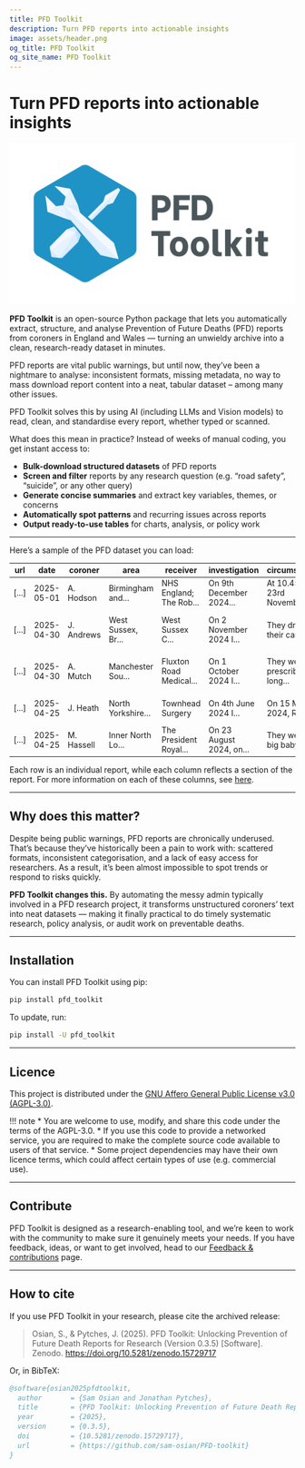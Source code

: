 ```yaml
---
title: PFD Toolkit
description: Turn PFD reports into actionable insights
image: assets/header.png
og_title: PFD Toolkit
og_site_name: PFD Toolkit
---
```


# Turn PFD reports into actionable insights

![PFD Toolkit: Open-source software for Prevention of Future Death reports](assets/header.png)

**PFD Toolkit** is an open-source Python package that lets you automatically extract, structure, and analyse Prevention of Future Deaths (PFD) reports from coroners in England and Wales — turning an unwieldy archive into a clean, research-ready dataset in minutes.

PFD reports are vital public warnings, but until now, they’ve been a nightmare to analyse: inconsistent formats, missing metadata, no way to mass download report content into a neat, tabular dataset – among many other issues.

PFD Toolkit solves this by using AI (including LLMs and Vision models) to read, clean, and standardise every report, whether typed or scanned.

What does this mean in practice? Instead of weeks of manual coding, you get instant access to:

- **Bulk-download structured datasets** of PFD reports
- **Screen and filter** reports by any research question (e.g. “road safety”, “suicide”, or any other query)
- **Generate concise summaries** and extract key variables, themes, or concerns
- **Automatically spot patterns** and recurring issues across reports
- **Output ready-to-use tables** for charts, analysis, or policy work



---

Here’s a sample of the PFD dataset you can load:

| url                        | date       | coroner    | area                        | receiver                | investigation           | circumstances                 | concerns                   |
|----------------------------|------------|------------|-----------------------------|-------------------------|-------------------------|-------------------------------|----------------------------|
| [...]            | 2025-05-01 | A. Hodson  | Birmingham and...    | NHS England; The Rob... | On 9th December 2024... | At 10.45am on 23rd November...| To The Robert Jones... |
| [...]           | 2025-04-30 | J. Andrews | West Sussex, Br...| West Sussex C... | On 2 November 2024 I... | They drove their car into...   | The inquest was told t...  |
| [...]            | 2025-04-30 | A. Mutch   | Manchester Sou...            | Fluxton Road Medical... | On 1 October 2024 I...  | They were prescribed long...   | The inquest heard evide... |
| [...]            | 2025-04-25 | J. Heath   | North Yorkshire...   | Townhead Surgery        | On 4th June 2024 I...   | On 15 March 2024, Richar...    | When a referral docume...  |
| [...]            | 2025-04-25 | M. Hassell | Inner North Lo...          | The President Royal...  | On 23 August 2024, on...| They were a big baby and...    | With the benefit of a m... |


Each row is an individual report, while each column reflects a section of the report. For more information on each of these columns, see [here](pfd_reports.md#what-do-pfd-reports-look-like).

---

## Why does this matter? 

Despite being public warnings, PFD reports are chronically underused. That’s because they’ve historically been a pain to work with: scattered formats, inconsistent categorisation, and a lack of easy access for researchers. As a result, it’s been almost impossible to spot trends or respond to risks quickly.

**PFD Toolkit changes this.** By automating the messy admin typically involved in a PFD research project, it transforms unstructured coroners’ text into neat datasets — making it finally practical to do timely systematic research, policy analysis, or audit work on preventable deaths.


---

## Installation

You can install PFD Toolkit using pip:

```bash
pip install pfd_toolkit
```

To update, run:

```bash
pip install -U pfd_toolkit

```

---

## Licence

This project is distributed under the [GNU Affero General Public License v3.0 (AGPL-3.0)](https://github.com/Sam-Osian/PFD-toolkit?tab=AGPL-3.0-1-ov-file).


!!! note
    * You are welcome to use, modify, and share this code under the terms of the AGPL-3.0.
    * If you use this code to provide a networked service, you are required to make the complete source code available to users of that service.
    * Some project dependencies may have their own licence terms, which could affect certain types of use (e.g. commercial use).

---

## Contribute

PFD Toolkit is designed as a research-enabling tool, and we’re keen to work with the community to make sure it genuinely meets your needs. If you have feedback, ideas, or want to get involved, head to our [Feedback & contributions](contribute.md) page.


---

## How to cite

If you use PFD Toolkit in your research, please cite the archived release:

> Osian, S., & Pytches, J. (2025). PFD Toolkit: Unlocking Prevention of Future Death Reports for Research (Version 0.3.5) [Software]. Zenodo. https://doi.org/10.5281/zenodo.15729717

Or, in BibTeX:

```bibtex
@software{osian2025pfdtoolkit,
  author       = {Sam Osian and Jonathan Pytches},
  title        = {PFD Toolkit: Unlocking Prevention of Future Death Reports for Research},
  year         = {2025},
  version      = {0.3.5},
  doi          = {10.5281/zenodo.15729717},
  url          = {https://github.com/sam-osian/PFD-toolkit}
}
```
